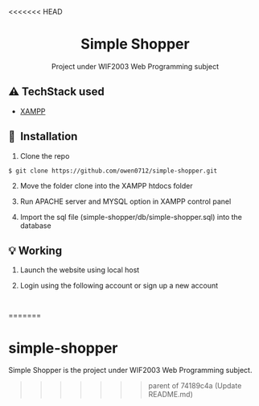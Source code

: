 <<<<<<< HEAD
<h1 align="center">Simple Shopper</h1>

<p align="center">Project under WIF2003 Web Programming subject</p>

## :warning: TechStack used

- [XAMPP](https://www.apachefriends.org/index.html)

## 🚀&nbsp; Installation
1. Clone the repo
```
$ git clone https://github.com/owen0712/simple-shopper.git
```

2. Move the folder clone into the XAMPP htdocs folder

3. Run APACHE server and MYSQL option in XAMPP control panel

4. Import the sql file (simple-shopper/db/simple-shopper.sql) into the database

## :bulb: Working

1. Launch the website using local host

2. Login using the following account or sign up a new account
```

```

```

```
=======
# simple-shopper
Simple Shopper is the project under WIF2003 Web Programming subject.
>>>>>>> parent of 74189c4a (Update README.md)
